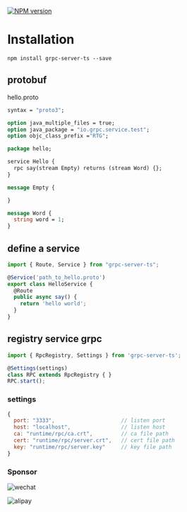 [![NPM version][npm-image]][npm-url]
# Installation
```
npm install grpc-server-ts --save
```

## protobuf
hello.proto
```proto
syntax = "proto3";

option java_multiple_files = true;
option java_package = "io.grpc.service.test";
option objc_class_prefix ="RTG";

package hello;

service Hello {
  rpc say(stream Empty) returns (stream Word) {};
}

message Empty {

}

message Word {
  string word = 1;
}
```

## define a service
```ts
import { Route, Service } from "grpc-server-ts";

@Service('path_to_hello.proto')
export class HelloService {
  @Route
  public async say() {
    return 'hello world';
  }
}
```

## registry service grpc
```ts
import { RpcRegistry, Settings } from 'grpc-server-ts';

@Settings(settings)
class RPC extends RpcRegistry { }
RPC.start();
```

### settings
```js
{
  port: "3333",                     // listen port
  host: "localhost",                // listen host
  ca: "runtime/rpc/ca.crt",         // ca file path
  cert: "runtime/rpc/server.crt",   // cert file path
  key: "runtime/rpc/server.key"     // key file path
}
```

### Sponsor
![wechat](http://cdn-public.imxuezi.com/WX20190524-211855@2x.png)

![alipay](http://cdn-public.imxuezi.com/WX20190524-212118@2x.png)

[wechat-pay]: http://cdn-public.imxuezi.com/WX20190524-211855@2x.png
[npm-image]: https://img.shields.io/npm/v/grpc-server-ts.svg?style=flat-square
[npm-url]: https://www.npmjs.com/package/grpc-server-ts